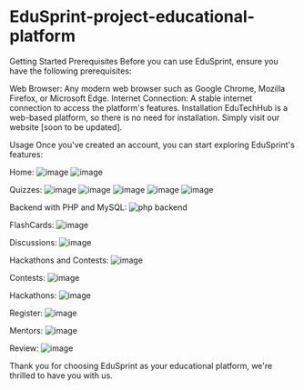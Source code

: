 # EduSprint-project-educational-platform

Getting Started
Prerequisites
Before you can use EduSprint, ensure you have the following prerequisites:

Web Browser: Any modern web browser such as Google Chrome, Mozilla Firefox, or Microsoft Edge.
Internet Connection: A stable internet connection to access the platform's features.
Installation
EduTechHub is a web-based platform, so there is no need for installation. Simply visit our website [soon to be updated].


Usage
Once you've created an account, you can start exploring EduSprint's features:

Home:
![image](https://github.com/saumyasharma03/EduSprint-project-educational-platform/assets/143929552/68deedfe-551e-4ec1-9893-81f69f38e9e2)
![image](https://github.com/saumyasharma03/EduSprint-project-educational-platform/assets/143929552/a6121efa-56b6-49c5-8555-fb04c4d1a4de)

Quizzes:
![image](https://github.com/saumyasharma03/EduSprint-project-educational-platform/assets/143929552/1ec79ce9-cf76-4a17-a729-9d187c4acf9d)
![image](https://github.com/saumyasharma03/EduSprint-project-educational-platform/assets/143929552/01d4bbd3-97b8-49c4-b8ae-603965733028)
![image](https://github.com/saumyasharma03/EduSprint-project-educational-platform/assets/143929552/0f644092-c16d-4c41-baf4-b02066f43954)
![image](https://github.com/saumyasharma03/EduSprint-project-educational-platform/assets/143929552/7fe3d881-c8a9-4c74-85a3-a21d9f18ec72)
![image](https://github.com/saumyasharma03/EduSprint-project-educational-platform/assets/143929552/dbc4f181-267f-46cf-8543-722e37ba2b42)

Backend with PHP and MySQL:
![php backend](https://github.com/saumyasharma03/EduSprint-project-educational-platform/assets/143929552/d2f7fd23-2199-410a-9ee1-72f57c9ca17a)

FlashCards:
![image](https://github.com/saumyasharma03/EduSprint-project-educational-platform/assets/143929552/3cf44e2c-11ba-4493-b8aa-ed593e0dc446)


Discussions:
![image](https://github.com/saumyasharma03/EduSprint-project-educational-platform/assets/143929552/f082e287-e72e-4c21-a882-ad3970e5143c)

Hackathons and Contests:
![image](https://github.com/saumyasharma03/EduSprint-project-educational-platform/assets/143929552/f49d2b2a-6274-4ec7-8bf3-f8cfaa0d3542)

Contests:
![image](https://github.com/saumyasharma03/EduSprint-project-educational-platform/assets/143929552/4a6337c5-2b7e-415b-ae9e-3dd12dc58f27)

Hackathons:
![image](https://github.com/saumyasharma03/EduSprint-project-educational-platform/assets/143929552/ab725a72-c115-4f5f-8133-93d8ec676aff)

Register:
![image](https://github.com/saumyasharma03/EduSprint-project-educational-platform/assets/143929552/d662eb99-6077-43da-8b16-fb793568b27f)

Mentors:
![image](https://github.com/saumyasharma03/EduSprint-project-educational-platform/assets/143929552/0fde0728-bba6-47d3-a58c-df034baa9eb4)

Review:
![image](https://github.com/saumyasharma03/EduSprint-project-educational-platform/assets/143929552/bfd58a26-260e-49e1-ba3f-b5b775bb7d67)



Thank you for choosing EduSprint as your educational platform, we're thrilled to have you with us.












